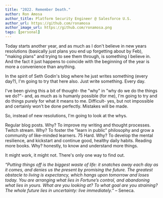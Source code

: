 ```yaml
---
title: "2022. Remember Death."
author: Ron Amosa
author_title: Platform Security Engineer @ Salesforce U.S.
author_url: https://github.com/ronamosa
author_image_url: https://github.com/ronamosa.png
tags: [personal]
---
```


Today starts another year, and as much as I don't believe in new years resolutions (basically just plans you end up forgetting about by Feb), "making plans" and trying to see them through, is something I believe in. And the fact it just happens to coincide with the beginning of the year is more a convenience than anything.

In the spirit of Seth Godin's blog where he just writes something (every day?), I'm going to try that here also. Just write something. Every day.

I've been giving this a bit of thought- the "why" in "why do we do the things we do?"- and, as much as is humanly possible (for me), I'm going to try and do things purely for what it means to me. Difficult- yes, but not impossible and certainly won't be done perfectly. Mistakes will be made.

So, instead of new resolutions, I'm going to look at the whys.

Regular blog posts. Why? To improve my writing and thought processes.
Twitch stream. Why? To foster the "learn in public" philosophy and grow a community of like-minded learners.
75 Hard. Why? To develop the mental resilience, and kickstart and continue good, healthy daily habits.
Reading more books. Why? honestly, to know and understand more things.

It might work, it might not. There's only one way to find out.

_“Putting things off is the biggest waste of life: it snatches away each day as it comes, and denies us the present by promising the future. The greatest obstacle to living is expectancy, which hangs upon tomorrow and loses today. You are arranging what lies in Fortune’s control, and abandoning what lies in yours. What are you looking at? To what goal are you straining? The whole future lies in uncertainty: live immediately.”_ 
– Seneca.

